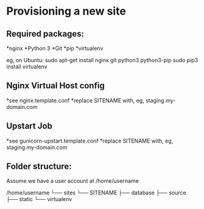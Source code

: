Provisioning a new site
=======================

## Required packages:

*nginx
*Python 3
*Git
*pip
*virtualenv

eg, on Ubuntu:
	sudo apt-get install nginx git python3 python3-pip
	sudo pip3 install virtualenv

## Nginx Virtual Host config

*see nginx.template.conf
*replace SITENAME with, eg, staging.my-domain.com

## Upstart Job

*see gunicorn-upstart.template.conf
*replace SITENAME with, eg, staging.my-domain.com

## Folder structure:
Assume we have a user account at /home/username

/home/username
└── sites
	└── SITENAME
		├── database
		├── source
		├── static
		└── virtualenv